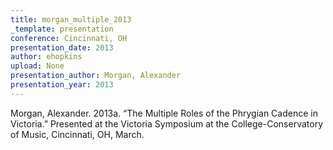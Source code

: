 ```yaml
---
title: morgan_multiple_2013
_template: presentation
conference: Cincinnati, OH
presentation_date: 2013
author: ehopkins
upload: None
presentation_author: Morgan, Alexander
presentation_year: 2013
---
```

Morgan, Alexander. 2013a. “The Multiple Roles of the Phrygian Cadence in Victoria.” Presented at the Victoria Symposium at the College-Conservatory of Music, Cincinnati, OH, March.